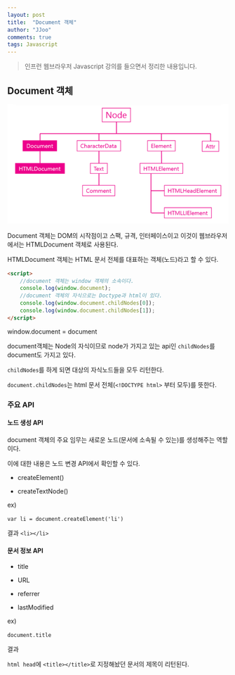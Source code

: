 ```yaml
---
layout: post
title:  "Document 객체"
author: "JJoo"
comments: true
tags: Javascript
---
```



> 인프런 웹브라우저 Javascript 강의를 들으면서 정리한 내용입니다. 


## Document 객체

![nodeTreeDocument](/images/nodeTreeDocument.png "nodeTreeDocument")

Document 객체는 DOM의 시작점이고 스팩, 규격, 인터페이스이고 이것이 웹브라우저에서는 HTMLDocument 객체로 사용된다. 

HTMLDocument 객체는 HTML 문서 전체를 대표하는 객체(노드)라고 할 수 있다. 

```html
<script>
    //document 객체는 window 객체의 소속이다.
    console.log(window.document);
    //document 객체의 자식으로는 Doctype과 html이 있다. 
    console.log(window.document.childNodes[0]);
    console.log(window.document.childNodes[1]);
</script>
```

window.document = document

document객체는 Node의 자식이므로 node가 가지고 있는 api인 `childNodes`를 document도 가지고 있다. 

`childNodes`를 하게 되면 대상의 자식노드들을 모두 리턴한다. 

`document.childNodes`는 html 문서 전체(`<!DOCTYPE html>` 부터 모두)를 뜻한다. 


### 주요 API


#### 노드 생성 API

document 객체의 주요 임무는 새로운 노드(문서에 소속될 수 있는)를 생성해주는 역할이다. 

이에 대한 내용은 노드 변경 API에서 확인할 수 있다. 


- createElement()

- createTextNode()

ex)

`var li = document.createElement('li')`

결과 `<li></li>`


#### 문서 정보 API

- title

- URL

- referrer

- lastModified

ex) 

`document.title `

결과 

`html head`에 `<title></title>`로 지정해놨던 문서의 제목이 리턴된다. 


